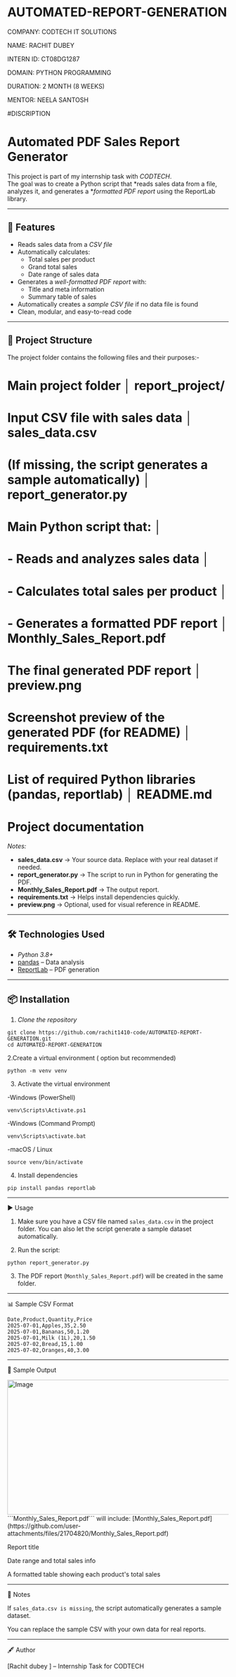 # AUTOMATED-REPORT-GENERATION

COMPANY: CODTECH IT SOLUTIONS

NAME: RACHIT DUBEY

INTERN ID: CT08DG1287

DOMAIN: PYTHON PROGRAMMING

DURATION: 2 MONTH (8 WEEKS)

MENTOR: NEELA SANTOSH


#DISCRIPTION

# Automated PDF Sales Report Generator

This project is part of my internship task with *CODTECH*.  
The goal was to create a Python script that *reads sales data from a file, analyzes it, and generates a **formatted PDF report* using the ReportLab library.

---

## 📌 Features
- Reads sales data from a *CSV file*
- Automatically calculates:
  - Total sales per product
  - Grand total sales
  - Date range of sales data
- Generates a *well-formatted PDF report* with:
  - Title and meta information
  - Summary table of sales
- Automatically creates a *sample CSV file* if no data file is found
- Clean, modular, and easy-to-read code

---

## 📂 Project Structure
The project folder contains the following files and their purposes:-
# Main project folder │ report_project/          
# Input CSV file with sales data │ sales_data.csv                               
# (If missing, the script generates a sample automatically) │ report_generator.py          
# Main Python script that: │                                
# - Reads and analyzes sales data │                                
# - Calculates total sales per product │                                
# - Generates a formatted PDF report │ Monthly_Sales_Report.pdf     
# The final generated PDF report │ preview.png                  
# Screenshot preview of the generated PDF (for README) │ requirements.txt              
# List of required Python libraries (pandas, reportlab) │ README.md                     
# Project documentation
*Notes:*
- **sales_data.csv** → Your source data. Replace with your real dataset if needed.
- **report_generator.py** → The script to run in Python for generating the PDF.
- **Monthly_Sales_Report.pdf** → The output report.
- **requirements.txt** → Helps install dependencies quickly.
- **preview.png** → Optional, used for visual reference in README.

---

## 🛠 Technologies Used
- *Python 3.8+*
- [pandas](https://pandas.pydata.org/) – Data analysis
- [ReportLab](https://www.reportlab.com/) – PDF generation

---

## 📦 Installation

1. *Clone the repository*
```
git clone https://github.com/rachit1410-code/AUTOMATED-REPORT-GENERATION.git
cd AUTOMATED-REPORT-GENERATION
```
2.Create a virtual environment ( option but recommended)
```
python -m venv venv
```
3. Activate the virtual environment

-Windows (PowerShell)

```
venv\Scripts\Activate.ps1
```

-Windows (Command Prompt)

```
venv\Scripts\activate.bat
```
-macOS / Linux

```
source venv/bin/activate
```
4. Install dependencies
```
pip install pandas reportlab
```
---

▶ Usage

1. Make sure you have a CSV file named ```sales_data.csv``` in the project folder.
You can also let the script generate a sample dataset automatically.


2. Run the script:
```
python report_generator.py
```
3. The PDF report (```Monthly_Sales_Report.pdf```) will be created in the same folder.




---

📊 Sample CSV Format
```
Date,Product,Quantity,Price
2025-07-01,Apples,35,2.50
2025-07-01,Bananas,50,1.20
2025-07-01,Milk (1L),20,1.50
2025-07-02,Bread,15,1.00
2025-07-02,Oranges,40,3.00
```

---

📄 Sample Output

<img width="708" height="307" alt="Image" src="https://github.com/user-attachments/assets/105fd315-9bc3-4366-843c-402bf9f8e34b" />
```Monthly_Sales_Report.pdf``` will include:
[Monthly_Sales_Report.pdf](https://github.com/user-attachments/files/21704820/Monthly_Sales_Report.pdf)

Report title

Date range and total sales info

A formatted table showing each product's total sales


---

📌 Notes

If ```sales_data.csv is missing```, the script automatically generates a sample dataset.

You can replace the sample CSV with your own data for real reports.



---

🖋 Author

[Rachit dubey ] – Internship Task for CODTECH
